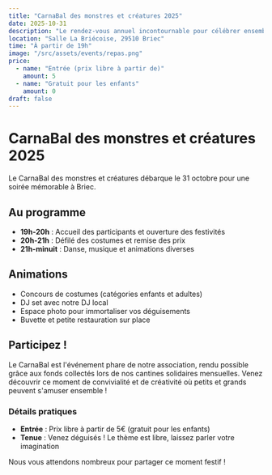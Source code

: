 ```yaml
---
title: "CarnaBal des monstres et créatures 2025"
date: 2025-10-31
description: "Le rendez-vous annuel incontournable pour célébrer ensemble dans une ambiance festive et créative. Costumes, musique et animations !"
location: "Salle La Briécoise, 29510 Briec"
time: "À partir de 19h"
image: "/src/assets/events/repas.png"
price:
  - name: "Entrée (prix libre à partir de)"
    amount: 5
  - name: "Gratuit pour les enfants"
    amount: 0
draft: false
---
```


# CarnaBal des monstres et créatures 2025

Le CarnaBal des monstres et créatures débarque le 31 octobre pour une soirée mémorable à Briec.

## Au programme

- **19h-20h** : Accueil des participants et ouverture des festivités
- **20h-21h** : Défilé des costumes et remise des prix
- **21h-minuit** : Danse, musique et animations diverses

## Animations

- Concours de costumes (catégories enfants et adultes)
- DJ set avec notre DJ local
- Espace photo pour immortaliser vos déguisements
- Buvette et petite restauration sur place

## Participez !

Le CarnaBal est l'événement phare de notre association, rendu possible grâce aux fonds collectés lors de nos cantines solidaires mensuelles. Venez découvrir ce moment de convivialité et de créativité où petits et grands peuvent s'amuser ensemble !

### Détails pratiques

- **Entrée** : Prix libre à partir de 5€ (gratuit pour les enfants)
- **Tenue** : Venez déguisés ! Le thème est libre, laissez parler votre imagination

Nous vous attendons nombreux pour partager ce moment festif !